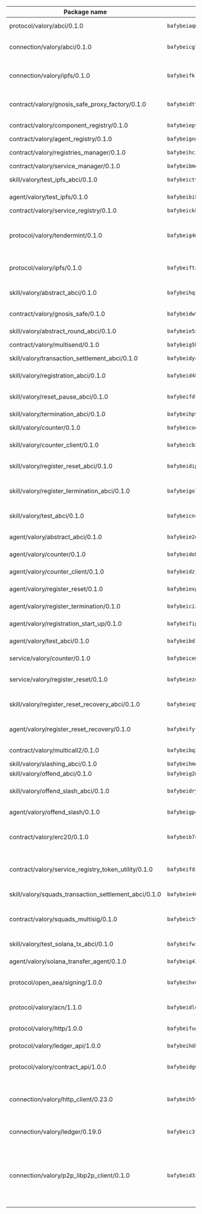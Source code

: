 | Package name                                                  | Package hash                                                  | Description                                                                                                                |
| ------------------------------------------------------------- | ------------------------------------------------------------- | -------------------------------------------------------------------------------------------------------------------------- |
| protocol/valory/abci/0.1.0                                    | `bafybeiaqmp7kocbfdboksayeqhkbrynvlfzsx4uy4x6nohywnmaig4an7u` | A protocol for ABCI requests and responses.                                                                                |
| connection/valory/abci/0.1.0                                  | `bafybeicglrfbp6g2lign74hzovs2lxfx3yw462cc2loguvbyccosljehae` | connection to wrap communication with an ABCI server.                                                                      |
| connection/valory/ipfs/0.1.0                                  | `bafybeifkrynw6jjg7bs7nw535m5bcrav5qab27vr5ktgfuvf65dpazc4ci` | A connection responsible for uploading and downloading files from IPFS.                                                    |
| contract/valory/gnosis_safe_proxy_factory/0.1.0               | `bafybeidttzohq4nvamusdxu7qohkjghn6ezzcvg6jdg7cy5f435vclkzjq` | Gnosis Safe proxy factory (GnosisSafeProxyFactory) contract                                                                |
| contract/valory/component_registry/0.1.0                      | `bafybeiepywewigowj533f55orx7oys3kk5lgdc247p2267scqfyp4gnqle` | Component registry contract                                                                                                |
| contract/valory/agent_registry/0.1.0                          | `bafybeignghdk7oqvyg722gz66tbuj2vj4vkatguj4b6lf5fqzqxkktcke4` | Agent registry contract                                                                                                    |
| contract/valory/registries_manager/0.1.0                      | `bafybeihcilb27ekgoplmc43iog2zrus63fufql4rly2umbuj573nu3zpg4` | Registries Manager contract                                                                                                |
| contract/valory/service_manager/0.1.0                         | `bafybeibmqewfh5wnayopneyv4vx35n5k7loavzmcazyevntdoskw7vasom` | Service Manager contract                                                                                                   |
| skill/valory/test_ipfs_abci/0.1.0                             | `bafybeictvnf2manuq6527skbojgwnnodgbdts6foxb44oyi7d2toimafci` | IPFS e2e testing application.                                                                                              |
| agent/valory/test_ipfs/0.1.0                                  | `bafybeibikjx7m66g6rid66xy3wrk745n7hrq26u62qphp43cqabpl653ia` | Agent for testing the ABCI connection.                                                                                     |
| contract/valory/service_registry/0.1.0                        | `bafybeickkg6myflc3fkpxyqn3a4gnayyrbtqzh7vxhtlzn26mhcilw32ma` | Service Registry contract                                                                                                  |
| protocol/valory/tendermint/0.1.0                              | `bafybeig4mi3vmlv5zpbjbfuzcgida6j5f2nhrpedxicmrrfjweqc5r7cra` | A protocol for communication between two AEAs to share tendermint configuration details.                                   |
| protocol/valory/ipfs/0.1.0                                    | `bafybeiftxi2qhreewgsc5wevogi7yc5g6hbcbo4uiuaibauhv3nhfcdtvm` | A protocol specification for IPFS requests and responses.                                                                  |
| skill/valory/abstract_abci/0.1.0                              | `bafybeihqiujkwgyn7bwen5vu6k3ep3otd4qc322vzenvj4phezdxf2wuza` | The abci skill provides a template of an ABCI application.                                                                 |
| contract/valory/gnosis_safe/0.1.0                             | `bafybeidwvdy5gxs3tdwenyxrtvq3f7cosw3f2f4hll66aftnndy65ugary` | Gnosis Safe (GnosisSafeL2) contract                                                                                        |
| skill/valory/abstract_round_abci/0.1.0                        | `bafybeie5x3dtfz3zvpeu3wq3dux75hu2emj2sw4ys4sllfjio4r7q7vssq` | abstract round-based ABCI application                                                                                      |
| contract/valory/multisend/0.1.0                               | `bafybeig5byt5urg2d2bsecufxe5ql7f4mezg3mekfleeh32nmuusx66p4y` | MultiSend contract                                                                                                         |
| skill/valory/transaction_settlement_abci/0.1.0                | `bafybeidycm2aov2bwiigpjxhbwurgiqkgd7npk2ajspnqcamr6s3fqtlry` | ABCI application for transaction settlement.                                                                               |
| skill/valory/registration_abci/0.1.0                          | `bafybeid4ke654dlriezj2e2udedldgsm4rw7wjioblte3olvquhcivyr2y` | ABCI application for common apps.                                                                                          |
| skill/valory/reset_pause_abci/0.1.0                           | `bafybeifdtc52ddvjgxl7yx5fmw7ut7uzdkpjgxfczv466lcivl4jg4vj7u` | ABCI application for resetting and pausing app executions.                                                                 |
| skill/valory/termination_abci/0.1.0                           | `bafybeihpv5fdepdfp2sajzw6wy3zqdzvte77cl44iqpbt2xr6zvuxobqfe` | Termination skill.                                                                                                         |
| skill/valory/counter/0.1.0                                    | `bafybeicoqhpegfcai3vygen7etnse75jnpsi6ihub35lmv7vlipsg7tujq` | The ABCI Counter application example.                                                                                      |
| skill/valory/counter_client/0.1.0                             | `bafybeicb37pj26xbknovfox5hwpuh26p3p44uh32tclpj5cwpgvhbmdl4y` | A client for the ABCI counter application.                                                                                 |
| skill/valory/register_reset_abci/0.1.0                        | `bafybeidipkd3h4rszoh6eogq2434aaex7cfoz4jzrdsntnj7tojndmagti` | ABCI application for dummy skill that registers and resets                                                                 |
| skill/valory/register_termination_abci/0.1.0                  | `bafybeigolcpcbrzrkwzmijuwfjordnz27uyuc3rzl3gdl5nlfz7n4lruja` | ABCI application for dummy skill that registers and resets                                                                 |
| skill/valory/test_abci/0.1.0                                  | `bafybeicn4zynp6nqqyx5ty3r2yqajxgb6nzzub4ppdm4fht7wei5pc2g6m` | ABCI application for testing the ABCI connection.                                                                          |
| agent/valory/abstract_abci/0.1.0                              | `bafybeie2qziqrwkdthnvhwhxvndm63lrcwa23xioa6dsxmdaapkvw3bbja` | The abstract ABCI AEA - for testing purposes only.                                                                         |
| agent/valory/counter/0.1.0                                    | `bafybeidohazu46iws6wizcotlq3z6ioepd53h77qk4b47yfzhenkcvi7s4` | The ABCI Counter example as an AEA                                                                                         |
| agent/valory/counter_client/0.1.0                             | `bafybeidzjvgadf7cjpvodgdnl72l6a6dl4qnjcocfxj53fvytl5psiwud4` | The ABCI Counter example as an AEA                                                                                         |
| agent/valory/register_reset/0.1.0                             | `bafybeiexp24brrnkmbsk65mgba6ojfbhplz4qiaj34ujwsobvgqz43bu2i` | Register reset to replicate Tendermint issue.                                                                              |
| agent/valory/register_termination/0.1.0                       | `bafybeici3ufiehyvgeqymqrkzbuo2ljgpuxklamo5w3uhvbotxxzat3mwi` | Register terminate to test the termination feature.                                                                        |
| agent/valory/registration_start_up/0.1.0                      | `bafybeifipwjnbqpobxqenbj2lovvfaltiw7f5j2cx4rb4gvgpf2zejkove` | Registration start-up ABCI example.                                                                                        |
| agent/valory/test_abci/0.1.0                                  | `bafybeibdlxs4scxclip7w3vqcu3mblncnlzq4nhqtczu7bvpev72hzo3bi` | Agent for testing the ABCI connection.                                                                                     |
| service/valory/counter/0.1.0                                  | `bafybeicem3hmd3qrmcphhb5coudrfnj5tasv4rrghc7kbygvycin32k4rm` | A set of agents incrementing a counter                                                                                     |
| service/valory/register_reset/0.1.0                           | `bafybeiezqmzz3cltf5tbdhxinjn6j2co4xqumrombrrzn6q463jclujofm` | Test and debug tendermint reset mechanism.                                                                                 |
| skill/valory/register_reset_recovery_abci/0.1.0               | `bafybeieq5ur44tmff3hwkfc2ce4kpbfqe2ogvkiqcevfl2rwesje7353ce` | ABCI application for dummy skill that registers and resets                                                                 |
| agent/valory/register_reset_recovery/0.1.0                    | `bafybeifytxin6x3m3fzuxfcnjujux3pwvphl7ainkosu6valhxnselihti` | Agent to showcase hard reset as a recovery mechanism.                                                                      |
| contract/valory/multicall2/0.1.0                              | `bafybeibq3khlnku3i7aqfty46kfj2oxos4dn2rpemzjf46sp74e77qs2vi` | The MakerDAO multicall2 contract.                                                                                          |
| skill/valory/slashing_abci/0.1.0                              | `bafybeihmqn35jppxtpd3kt3tibr4bfovuco2hkodausps5ekecpzu3ltx4` | Slashing skill.                                                                                                            |
| skill/valory/offend_abci/0.1.0                                | `bafybeig2mdm7bfktru53cblmyygxiu3w5nsmy5wwmgp2e557emg64i5gxm` | Offend ABCI application.                                                                                                   |
| skill/valory/offend_slash_abci/0.1.0                          | `bafybeidryaaxw2v7m22bxbzslsxducn5ixtxco26tx6aofdksiw6e7evoq` | ABCI application used in order to test the slashing abci                                                                   |
| agent/valory/offend_slash/0.1.0                               | `bafybeigp457kop4rc2bpqwgvi6nxnifpcrcu4jnwmqj4a2d5wrubhwwkqm` | Offend and slash to test the slashing feature.                                                                             |
| contract/valory/erc20/0.1.0                                   | `bafybeib7ctk3deleyxayrqvropewefr2muj4kcqe3t3wscak25bjmxnqwe` | The scaffold contract scaffolds a contract to be implemented by the developer.                                             |
| contract/valory/service_registry_token_utility/0.1.0          | `bafybeifdia2y5546tvk6xzxeaqzf2n5n7dutj2hdzbgenxohaqhjtnjqm4` | The scaffold contract scaffolds a contract to be implemented by the developer.                                             |
| skill/valory/squads_transaction_settlement_abci/0.1.0         | `bafybeie46mqorw5yezoi7jf2uvoi6mxo77sfmwsl2jw4ighrtmieeg5vau` | ABCI application for transaction settlement.                                                                               |
| contract/valory/squads_multisig/0.1.0                         | `bafybeic5vfmz3qrbgury55teksiu2ggtykw7iraq5p6apknxuf2ktjdug4` | The scaffold contract scaffolds a contract to be implemented by the developer.                                             |
| skill/valory/test_solana_tx_abci/0.1.0                        | `bafybeifwieagxdpox45n5r545ovlejcnpgfqfrmlqr5vcqeyi7gl4gpiiu` | SOLANA e2e testing application.                                                                                            |
| agent/valory/solana_transfer_agent/0.1.0                      | `bafybeig43q4tzmc7hduz2qtjkfiooly5xcxb327edj72dczmcpm6kicuw4` | Register terminate to test the termination feature.                                                                        |
| protocol/open_aea/signing/1.0.0                               | `bafybeihv62fim3wl2bayavfcg3u5e5cxu3b7brtu4cn5xoxd6lqwachasi` | A protocol for communication between skills and decision maker.                                                            |
| protocol/valory/acn/1.1.0                                     | `bafybeidluaoeakae3exseupaea4i3yvvk5vivyt227xshjlffywwxzcxqe` | The protocol used for envelope delivery on the ACN.                                                                        |
| protocol/valory/http/1.0.0                                    | `bafybeifugzl63kfdmwrxwphrnrhj7bn6iruxieme3a4ntzejf6kmtuwmae` | A protocol for HTTP requests and responses.                                                                                |
| protocol/valory/ledger_api/1.0.0                              | `bafybeihdk6psr4guxmbcrc26jr2cbgzpd5aljkqvpwo64bvaz7tdti2oni` | A protocol for ledger APIs requests and responses.                                                                         |
| protocol/valory/contract_api/1.0.0                            | `bafybeidgu7o5llh26xp3u3ebq3yluull5lupiyeu6iooi2xyymdrgnzq5i` | A protocol for contract APIs requests and responses.                                                                       |
| connection/valory/http_client/0.23.0                          | `bafybeih5vzo22p2umhqo52nzluaanxx7kejvvpcpdsrdymckkyvmsim6gm` | The HTTP_client connection that wraps a web-based client connecting to a RESTful API specification.                        |
| connection/valory/ledger/0.19.0                               | `bafybeic3ft7l7ca3qgnderm4xupsfmyoihgi27ukotnz7b5hdczla2enya` | A connection to interact with any ledger API and contract API.                                                             |
| connection/valory/p2p_libp2p_client/0.1.0                     | `bafybeid3xg5k2ol5adflqloy75ibgljmol6xsvzvezebsg7oudxeeolz7e` | The libp2p client connection implements a tcp connection to a running libp2p node as a traffic delegate to send/receive envelopes to/from agents in the DHT. |
